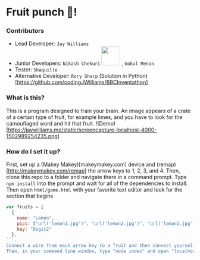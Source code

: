 # Fruit punch :punch:!
### Contributors
* Lead Developer: `Jay Williams`
* Junior Developers: `Nikash Chekuri` <img src="https://snusercontent.global.ssl.fastly.net/member-profile-full/44/4288444_8862847.jpg" width="50"> , `Gokul Menon`
* Tester: `Shaquille`
* Alternative Developer: `Rory Sharp` (Solution in Python)[https://github.com/codingJWilliams/BBCInventathon]
### What is this?
This is a program designed to train your brain.
An image appears of a crate of a certain type of fruit, for example limes, and you have to look for the camouflaged word and hit that fruit.
!(Demo)[https://jaywilliams.me/static/screencapture-localhost-4000-1502989254235.png]
### How do I set it up?
First, set up a (Makey Makey)[makeymakey.com] device and (remap)[http://makeymakey.com/remap] the arrow keys to 1, 2, 3, and 4. Then, clone this repo to a folder and navigate there in a command prompt.
Type `npm install` into the prompt and wait for all of the dependencies to install. Then open `html/game.html` with your favorite text editor and look for the section that begins
```javascript
var fruits = [
  {
    name: "Lemon",
    pics: ["url('lemon1.jpg')", "url('lemon2.jpg')", "url('lemon3.jpg')", "url('lemon4.jpg')"],
    key: "Digit2"
  },
```.
Connect a wire from each arrow key to a fruit and then connect yourself to the ground. Open word or any text input and test which key each fruit is connected to. Then, where it says `key:  "Digit2"` and replace it with the correct digit for each fruit you have connected.
Then, in your command line window, type "node index" and open "localhost:4000" with your favorite browser
